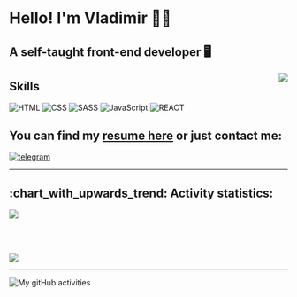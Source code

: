 <!-- ![Metrics](https://metrics.lecoq.io/tacticSugar) -->

<!--
**tacticSugar/tacticSugar** is a ✨ _special_ ✨ repository because its `README.md` (this file) appears on your GitHub profile.

Here are some ideas to get you started:

- 🔭 I’m currently working on ...
- 🌱 I’m currently learning ...
- 👯 I’m looking to collaborate on ...
- 🤔 I’m looking for help with ...
- 💬 Ask me about ...
- 📫 How to reach me: ...
- 😄 Pronouns: ...
- ⚡ Fun fact: ...
-->

<h1> Hello! I'm Vladimir 🙋‍♂️</h1>
<div>
  <h2> A self-taught front-end developer 🖥️ </h2>
  <img align="right" src="https://komarev.com/ghpvc/?username=tacticSugar&label=Profile%20Views&style=flat-square">
</div>

<div>
  <h2>Skills</h2>
  
  <img alt="HTML" title="HTML" src="https://img.shields.io/badge/HTML-239120?style=for-the-badge&logo=html5&color=555&logoColor=007ec6">
  <img alt="CSS" title="CSS" src="https://img.shields.io/badge/CSS-239120?&style=for-the-badge&logo=css3&color=555&logoColor=007ec6">
  <img alt="SASS" title="SASS" src="https://img.shields.io/badge/Sass-CC6699?style=for-the-badge&logo=sass&color=555&logoColor=007ec6">
  <img alt="JavaScript" title="JavaScript" src="https://img.shields.io/badge/JavaScript-F7DF1E?style=for-the-badge&logo=javascript&color=555&logoColor=007ec6">
  <img alt="REACT" title="REACT" src="https://img.shields.io/badge/React-20232A?style=for-the-badge&logo=react&color=555&logoColor=007ec6">
  
</div>

<div>
  <h2>You can find my <a href="https://tacticsugar.github.io/Resume/" target="_blank" rel="noopener noreferrer">resume here</a> or just contact me:</h2>

  <a href="https://t.me/tacticsugar" target="_blank">
    <img alt="telegram" title="telegram" src="https://img.shields.io/badge/Telegram-2CA5E0?style=for-the-badge&logo=telegram&color=555">
  </a>
</div>

<hr>
<h2>:chart_with_upwards_trend: Activity statistics:</h2>

![](http://github-profile-summary-cards.vercel.app/api/cards/profile-details?username=tacticSugar&theme=nord_dark)

<br><br>

![](http://github-profile-summary-cards.vercel.app/api/cards/repos-per-language?username=tacticSugar&theme=nord_dark)

<!-- Another readme status. Don't delete -->
<!--
<a href="https://github.com/anuraghazra/github-readme-stats">
  <img height="180em" src="https://github-readme-stats.vercel.app/api/top-langs/?username=tacticSugar&theme=cobalt&layout=compact">
</a>
<a href="https://github.com/anuraghazra/github-readme-stats">
  <img height="180em" src="https://github-readme-stats.vercel.app/api?username=tacticSugar&show_icons=true&theme=cobalt">
</a>
-->

<hr>

<!-- <img src="https://my-github-activity.herokuapp.com/graph?username=tacticSugar&custom_title=My%20github%20activity&theme=redical" alt="My gitHub activities"> -->
<img src="https://activity-graph.herokuapp.com/graph?username=tacticSugar&custom_title=My%20github%20activity&theme=redical" alt="My gitHub activities">

<!-- [![tacticSugar's GitHub stats](https://github-readme-stats.vercel.app/api?username=tacticSugar)](https://github.com/anuraghazra/github-readme-stats) -->

<!-- [![tacticSugar's GitHub stats](https://github-readme-stats.vercel.app/api/top-langs/?username=tacticSugar&theme=cobalt)](https://github.com/anuraghazra/github-readme-stats) -->

